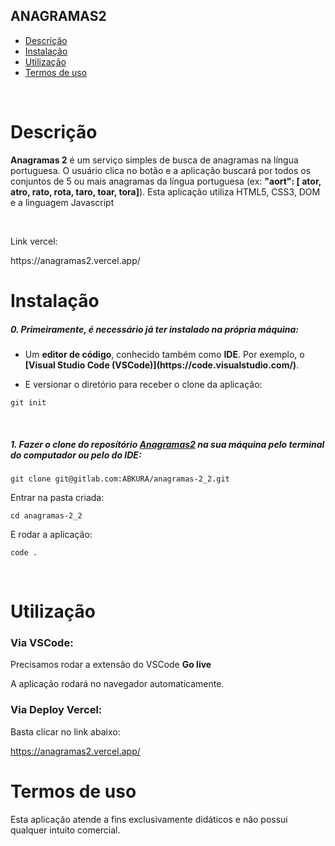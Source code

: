 ## ANAGRAMAS2

- [Descrição](#descrição)
- [Instalação](#instalação)
- [Utilização](#utilização)
- [Termos de uso](#termos-de-uso)

<br>

# Descrição

<p><b>Anagramas 2</b> é um serviço simples de busca de anagramas na língua portuguesa. O usuário clica no botão e a aplicação buscará por todos os conjuntos de 5 ou mais anagramas da língua portuguesa (ex: <strong>"aort": [ ator, atro, rato, rota, taro, toar, tora]</strong>). Esta aplicação utiliza HTML5, CSS3, DOM e a linguagem Javascript</p>
<br>

<p>Link vercel:</p>
https://anagramas2.vercel.app/

# Instalação

<h5>0. Primeiramente, é necessário já ter instalado na própria máquina:</h5>

- <p> Um <b>editor de código</b>, conhecido também como <b>IDE</b>. Por exemplo, o <b>[Visual Studio Code (VSCode)](https://code.visualstudio.com/)</b>.</p>

- <p> E versionar o diretório para receber o clone da aplicação:</p>

```
git init
```

<br>
<h5>1. Fazer o clone do reposítório <span style="text-decoration: underline">Anagramas2</span> na sua máquina pelo terminal do computador ou pelo do IDE:</h5>

```
git clone git@gitlab.com:ABKURA/anagramas-2_2.git
```

<p>Entrar na pasta criada:</p>

```
cd anagramas-2_2
```

<p>E rodar a aplicação:</p>

```
code .
```

<br>


# Utilização


<h3>Via VSCode:</h3>

<p>Precisamos rodar a extensão do VSCode <b>Go live</b></p>

<p>A aplicação rodará no navegador automaticamente.</p>


<h3>Via Deploy Vercel:</h3>

<p>Basta clicar no link abaixo:</p>

https://anagramas2.vercel.app/




# Termos de uso

<p>Esta aplicação atende a fins exclusivamente didáticos e não possui qualquer intuito comercial.</p>
